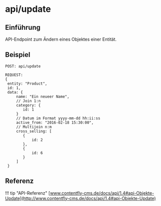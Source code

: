 # api/update

## Einführung
API-Endpoint zum Ändern eines Objektes einer Entität.

## Beispiel


```
POST: api/update

REQUEST:
{
 entity: "Product",
 id: 1,
 data: {
     name: "Ein neueer Name",
     // Join 1:n
     category: {
        id: 1
     }
     // Datum im Format yyyy-mm-dd hh:ii:ss
     active_from: "2016-02-18 15:30:00",
     // Multijoin n:m
     cross_selling: [
        {
            id: 2
        },
        {
            id: 6
        }
     ]
 }

```


## Referenz

!!! tip "API-Referenz"
    [www.contentfly-cms.de/docs/api/1.4#api-Objekte-Update](http://www.contentfly-cms.de/docs/api/1.4#api-Objekte-Update)